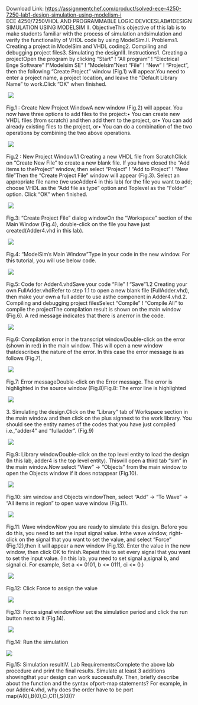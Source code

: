 Download Link: https://assignmentchef.com/product/solved-ece-4250-7250-lab1-design-simulation-using-modelism-i
<br>
ECE 4250/7250VHDL AND PROGRAMMABLE LOGIC DEVICESLAB#1DESIGN SIMULATION USING MODELSIM II. ObjectiveThis objective of this lab is to make students familiar with the process of simulation andsimulation and verify the functionality of VHDL code by using ModelSim.II. Problems1. Creating a project in ModelSim and VHDL coding2. Compiling and debugging project files3. Simulating the designIII. Instructions1. Creating a projectOpen the program by clicking “Start” ! “All program” ! “Electrical Enge Software” !“Modelsim SE” ! “Modelsim”Next “File” ! “New” ! “Project”, then the following “Create Project” window (Fig.1) will appear.You need to enter a project name, a project location, and leave the “Default Library Name” to work.Click “OK” when finished.

<img decoding="async" data-recalc-dims="1" data-src="https://i0.wp.com/www.ankitcodinghub.com/wp-content/uploads/2020/04/855.png?w=980&amp;ssl=1" class="lazyload" src="data:image/gif;base64,R0lGODlhAQABAAAAACH5BAEKAAEALAAAAAABAAEAAAICTAEAOw==">

 <noscript>

  <img decoding="async" src="https://i0.wp.com/www.ankitcodinghub.com/wp-content/uploads/2020/04/855.png?w=980&amp;ssl=1" data-recalc-dims="1">

 </noscript>Fig.1 : Create New Project WindowA new window (Fig.2) will appear. You now have three options to add files to the project:• You can create new VHDL files (from scratch) and then add them to the project, or• You can add already existing files to the project, or• You can do a combination of the two operations by combining the two above operations.

<img decoding="async" data-recalc-dims="1" data-src="https://i0.wp.com/www.ankitcodinghub.com/wp-content/uploads/2020/04/876.png?w=980&amp;ssl=1" class="lazyload" src="data:image/gif;base64,R0lGODlhAQABAAAAACH5BAEKAAEALAAAAAABAAEAAAICTAEAOw==">

 <noscript>

  <img decoding="async" src="https://i0.wp.com/www.ankitcodinghub.com/wp-content/uploads/2020/04/876.png?w=980&amp;ssl=1" data-recalc-dims="1">

 </noscript>Fig.2 : New Project Window1.1 Creating a new VHDL file from ScratchClick on “Create New File” to create a new blank file. If you have closed the “Add items to theProject” window, then select “Project” ! “Add to Project” ! “New file”Then the “Create Project File” window will appear (Fig.3). Select an appropriate file name (we useAdder4 in this lab) for the file you want to add; choose VHDL as the “Add file as type” option and Toplevel as the “Folder” option. Click “OK” when finished.

<img decoding="async" data-recalc-dims="1" data-src="https://i0.wp.com/www.ankitcodinghub.com/wp-content/uploads/2020/04/198.png?w=980&amp;ssl=1" class="lazyload" src="data:image/gif;base64,R0lGODlhAQABAAAAACH5BAEKAAEALAAAAAABAAEAAAICTAEAOw==">

 <noscript>

  <img decoding="async" src="https://i0.wp.com/www.ankitcodinghub.com/wp-content/uploads/2020/04/198.png?w=980&amp;ssl=1" data-recalc-dims="1">

 </noscript>Fig.3: “Create Project File” dialog windowOn the “Workspace” section of the Main Window (Fig.4), double-click on the file you have just created(Adder4.vhd in this lab).

<img decoding="async" data-recalc-dims="1" data-src="https://i0.wp.com/www.ankitcodinghub.com/wp-content/uploads/2020/04/237.png?w=980&amp;ssl=1" class="lazyload" src="data:image/gif;base64,R0lGODlhAQABAAAAACH5BAEKAAEALAAAAAABAAEAAAICTAEAOw==">

 <noscript>

  <img decoding="async" src="https://i0.wp.com/www.ankitcodinghub.com/wp-content/uploads/2020/04/237.png?w=980&amp;ssl=1" data-recalc-dims="1">

 </noscript>Fig.4: “ModelSim’s Main Window”Type in your code in the new window. For this tutorial, you will use below code.

<img decoding="async" data-recalc-dims="1" data-src="https://i0.wp.com/www.ankitcodinghub.com/wp-content/uploads/2020/04/858.png?w=980&amp;ssl=1" class="lazyload" src="data:image/gif;base64,R0lGODlhAQABAAAAACH5BAEKAAEALAAAAAABAAEAAAICTAEAOw==">

 <noscript>

  <img decoding="async" src="https://i0.wp.com/www.ankitcodinghub.com/wp-content/uploads/2020/04/858.png?w=980&amp;ssl=1" data-recalc-dims="1">

 </noscript>Fig.5: Code for Adder4.vhdSave your code “File” ! “Save”1.2 Creating your own FullAdder.vhdRefer to step 1.1 to open a new blank file (FullAdder.vhd), then make your own a full adder to use asthe component in Adder4.vhd.2. Compiling and debugging project filesSelect “Compile” ! “Compile All” to compile the projectThe compilation result is shown on the main window (Fig.6). A red message indicates that there is anerror in the code.

<img decoding="async" data-recalc-dims="1" data-src="https://i0.wp.com/www.ankitcodinghub.com/wp-content/uploads/2020/04/965.png?w=980&amp;ssl=1" class="lazyload" src="data:image/gif;base64,R0lGODlhAQABAAAAACH5BAEKAAEALAAAAAABAAEAAAICTAEAOw==">

 <noscript>

  <img decoding="async" src="https://i0.wp.com/www.ankitcodinghub.com/wp-content/uploads/2020/04/965.png?w=980&amp;ssl=1" data-recalc-dims="1">

 </noscript>Fig.6: Compilation error in the transcript windowDouble-click on the error (shown in red) in the main window. This will open a new window thatdescribes the nature of the error. In this case the error message is as follows (Fig.7),

<img decoding="async" data-recalc-dims="1" data-src="https://i0.wp.com/www.ankitcodinghub.com/wp-content/uploads/2020/04/839.png?w=980&amp;ssl=1" class="lazyload" src="data:image/gif;base64,R0lGODlhAQABAAAAACH5BAEKAAEALAAAAAABAAEAAAICTAEAOw==">

 <noscript>

  <img decoding="async" src="https://i0.wp.com/www.ankitcodinghub.com/wp-content/uploads/2020/04/839.png?w=980&amp;ssl=1" data-recalc-dims="1">

 </noscript>Fig.7: Error messageDouble-click on the Error message. The error is highlighted in the source window (Fig.8)Fig.8: The error line is highlighted




<img decoding="async" data-recalc-dims="1" data-src="https://i0.wp.com/www.ankitcodinghub.com/wp-content/uploads/2020/04/344.png?w=980&amp;ssl=1" class="lazyload" src="data:image/gif;base64,R0lGODlhAQABAAAAACH5BAEKAAEALAAAAAABAAEAAAICTAEAOw==">

 <noscript>

  <img decoding="async" src="https://i0.wp.com/www.ankitcodinghub.com/wp-content/uploads/2020/04/344.png?w=980&amp;ssl=1" data-recalc-dims="1">

 </noscript>3. Simulating the design.Click on the “Library” tab of Workspace section in the main window and then click on the plus signnext to the work library. You should see the entity names of the codes that you have just compiled i.e.,“adder4” and “fulladder”. (Fig.9)

<img decoding="async" data-recalc-dims="1" data-src="https://i0.wp.com/www.ankitcodinghub.com/wp-content/uploads/2020/04/820.png?w=980&amp;ssl=1" class="lazyload" src="data:image/gif;base64,R0lGODlhAQABAAAAACH5BAEKAAEALAAAAAABAAEAAAICTAEAOw==">

 <noscript>

  <img decoding="async" src="https://i0.wp.com/www.ankitcodinghub.com/wp-content/uploads/2020/04/820.png?w=980&amp;ssl=1" data-recalc-dims="1">

 </noscript>Fig.9: Library windowDouble-click on the top level entity to load the design (In this lab, adder4 is the top level entity). Thiswill open a third tab “sim” in the main window.Now select “View” → “Objects” from the main window to open the Objects window if it does notappear (Fig.10).

<img decoding="async" data-recalc-dims="1" data-src="https://i0.wp.com/www.ankitcodinghub.com/wp-content/uploads/2020/04/738.png?w=980&amp;ssl=1" class="lazyload" src="data:image/gif;base64,R0lGODlhAQABAAAAACH5BAEKAAEALAAAAAABAAEAAAICTAEAOw==">

 <noscript>

  <img decoding="async" src="https://i0.wp.com/www.ankitcodinghub.com/wp-content/uploads/2020/04/738.png?w=980&amp;ssl=1" data-recalc-dims="1">

 </noscript>Fig.10: sim window and Objects windowThen, select “Add” → “To Wave” → “All items in region” to open wave window (Fig.11).

<img decoding="async" data-recalc-dims="1" data-src="https://i0.wp.com/www.ankitcodinghub.com/wp-content/uploads/2020/04/650.png?w=980&amp;ssl=1" class="lazyload" src="data:image/gif;base64,R0lGODlhAQABAAAAACH5BAEKAAEALAAAAAABAAEAAAICTAEAOw==">

 <noscript>

  <img decoding="async" src="https://i0.wp.com/www.ankitcodinghub.com/wp-content/uploads/2020/04/650.png?w=980&amp;ssl=1" data-recalc-dims="1">

 </noscript>Fig.11: Wave windowNow you are ready to simulate this design. Before you do this, you need to set the input signal value. Inthe wave window, right-click on the signal that you want to set the value, and select “Force” (Fig.12),then it will appear a new window (Fig.13). Enter the value in the new window, then click OK to finish.Repeat this to set every signal that you want to set the input value. (In this lab, you need to set signal a,signal b, and signal ci. For example, Set a &lt;= 0101, b &lt;= 0111, ci &lt;= 0.)

<img decoding="async" data-recalc-dims="1" data-src="https://i0.wp.com/www.ankitcodinghub.com/wp-content/uploads/2020/04/583.png?w=980&amp;ssl=1" class="lazyload" src="data:image/gif;base64,R0lGODlhAQABAAAAACH5BAEKAAEALAAAAAABAAEAAAICTAEAOw==">

 <noscript>

  <img decoding="async" src="https://i0.wp.com/www.ankitcodinghub.com/wp-content/uploads/2020/04/583.png?w=980&amp;ssl=1" data-recalc-dims="1">

 </noscript>Fig.12: Click Force to assign the value

<img decoding="async" data-recalc-dims="1" data-src="https://i0.wp.com/www.ankitcodinghub.com/wp-content/uploads/2020/04/375.png?w=980&amp;ssl=1" class="lazyload" src="data:image/gif;base64,R0lGODlhAQABAAAAACH5BAEKAAEALAAAAAABAAEAAAICTAEAOw==">

 <noscript>

  <img decoding="async" src="https://i0.wp.com/www.ankitcodinghub.com/wp-content/uploads/2020/04/375.png?w=980&amp;ssl=1" data-recalc-dims="1">

 </noscript>Fig.13: Force signal windowNow set the simulation period and click the run button next to it (Fig.14).

<img decoding="async" data-recalc-dims="1" data-src="https://i0.wp.com/www.ankitcodinghub.com/wp-content/uploads/2020/04/793.png?w=980&amp;ssl=1" class="lazyload" src="data:image/gif;base64,R0lGODlhAQABAAAAACH5BAEKAAEALAAAAAABAAEAAAICTAEAOw==">

 <noscript>

  <img decoding="async" src="https://i0.wp.com/www.ankitcodinghub.com/wp-content/uploads/2020/04/793.png?w=980&amp;ssl=1" data-recalc-dims="1">

 </noscript>

Fig.14: Run the simulation<img decoding="async" data-recalc-dims="1" data-src="https://i0.wp.com/www.ankitcodinghub.com/wp-content/uploads/2020/04/416.png?w=980&amp;ssl=1" class="lazyload" src="data:image/gif;base64,R0lGODlhAQABAAAAACH5BAEKAAEALAAAAAABAAEAAAICTAEAOw==">

 <noscript>

  <img decoding="async" src="https://i0.wp.com/www.ankitcodinghub.com/wp-content/uploads/2020/04/416.png?w=980&amp;ssl=1" data-recalc-dims="1">

 </noscript>Fig.15: Simulation resultIV. Lab Requirements:Complete the above lab procedure and print the final results. Simulate at least 3 additions showingthat your design can work successfully. Then, briefly describe about the function and the syntax ofport-map statements? For example, in our Adder4.vhd, why does the order have to be port map(A(0),B(0),Ci,C(1),S(0))?